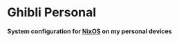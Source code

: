 Ghibli Personal
===============
**System configuration for [NixOS](https://nixos.org/) on my personal devices**
